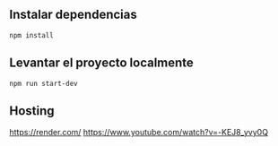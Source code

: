 ## Instalar dependencias
`npm install`

## Levantar el proyecto localmente
`npm run start-dev`

## Hosting
https://render.com/
https://www.youtube.com/watch?v=-KEJ8_yvy0Q